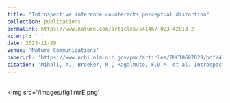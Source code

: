 ```yaml
---
title: "Introspective inference counteracts perceptual distortion"
collection: publications
permalink: https://www.nature.com/articles/s41467-023-42813-2
excerpt: ' '
date: 2023-11-29
venue: 'Nature Communications'
paperurl: 'https://www.ncbi.nlm.nih.gov/pmc/articles/PMC10687029/pdf/41467_2023_Article_42813.pdf'
citation: 'Mihali, A., Broeker, M., Ragalmuto, F.D.M. et al. Introspective inference counteracts perceptual distortion. Nat Commun 14, 7826 (2023). https://doi.org/10.1038/s41467-023-42813-2'
---
```



<br/><img src='/images/fig1intrE.png'
